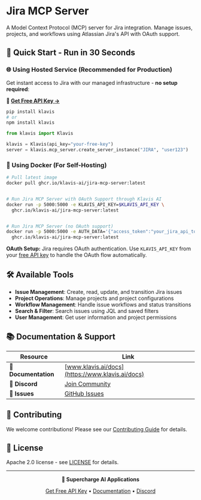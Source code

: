 # Jira MCP Server

A Model Context Protocol (MCP) server for Jira integration. Manage issues, projects, and workflows using Atlassian Jira's API with OAuth support.

## 🚀 Quick Start - Run in 30 Seconds

### 🌐 Using Hosted Service (Recommended for Production)

Get instant access to Jira with our managed infrastructure - **no setup required**:

**🔗 [Get Free API Key →](https://www.klavis.ai/home/api-keys)**

```bash
pip install klavis
# or
npm install klavis
```

```python
from klavis import Klavis

klavis = Klavis(api_key="your-free-key")
server = klavis.mcp_server.create_server_instance("JIRA", "user123")
```

### 🐳 Using Docker (For Self-Hosting)

```bash
# Pull latest image
docker pull ghcr.io/klavis-ai/jira-mcp-server:latest


# Run Jira MCP Server with OAuth Support through Klavis AI
docker run -p 5000:5000 -e KLAVIS_API_KEY=$KLAVIS_API_KEY \
  ghcr.io/klavis-ai/jira-mcp-server:latest


# Run Jira MCP Server (no OAuth support)
docker run -p 5000:5000 -e AUTH_DATA='{"access_token":"your_jira_api_token_here"}' \
  ghcr.io/klavis-ai/jira-mcp-server:latest
```

**OAuth Setup:** Jira requires OAuth authentication. Use `KLAVIS_API_KEY` from your [free API key](https://www.klavis.ai/home/api-keys) to handle the OAuth flow automatically.

## 🛠️ Available Tools

- **Issue Management**: Create, read, update, and transition Jira issues
- **Project Operations**: Manage projects and project configurations
- **Workflow Management**: Handle issue workflows and status transitions
- **Search & Filter**: Search issues using JQL and saved filters
- **User Management**: Get user information and project permissions

## 📚 Documentation & Support

| Resource | Link |
|----------|------|
| **📖 Documentation** | [www.klavis.ai/docs](https://www.klavis.ai/docs) |
| **💬 Discord** | [Join Community](https://discord.gg/p7TuTEcssn) |
| **🐛 Issues** | [GitHub Issues](https://github.com/klavis-ai/klavis/issues) |

## 🤝 Contributing

We welcome contributions! Please see our [Contributing Guide](../../CONTRIBUTING.md) for details.

## 📜 License

Apache 2.0 license - see [LICENSE](../../LICENSE) for details.

---

<div align="center">
  <p><strong>🚀 Supercharge AI Applications </strong></p>
  <p>
    <a href="https://www.klavis.ai">Get Free API Key</a> •
    <a href="https://www.klavis.ai/docs">Documentation</a> •
    <a href="https://discord.gg/p7TuTEcssn">Discord</a>
  </p>
</div>
